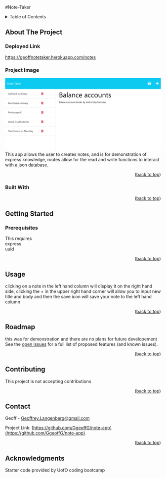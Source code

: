 #Note-Taker

  <!-- TABLE OF CONTENTS -->
  <details>
    <summary>Table of Contents</summary>
    <ol>
      <li>
        <a href="#about-the-project">About The Project</a>
        <ul>
          <li><a href="#Project Image">Project Images</a></li>
          <li><a href="#built-with">Built With</a></li>
        </ul>
      </li>
      <li>
        <a href="#getting-started">Getting Started</a>
        <ul>
          <li><a href="#prerequisites">Prerequisites</a></li>
          <li><a href="#installation">Installation</a></li>
        </ul>
      </li>
      <li><a href="#usage">Usage</a></li>
      <li><a href="#roadmap">Roadmap</a></li>
      <li><a href="#contributing">Contributing</a></li>
      <li><a href="#license">License</a></li>
      <li><a href="#contact">Contact</a></li>
      <li><a href="#acknowledgments">Acknowledgments</a></li>
    </ol>
  </details>
  
  
  
  <!-- ABOUT THE PROJECT -->
  ## About The Project
  ### Deployed Link
https://geoffnotetaker.herokuapp.com/notes
  ### Project Image  
  ![product-screenshot](https://github.com/GgeoffG/note-app/blob/main/images/example.png)<br>
  This app allows the user to creates notes, and is for demonstration of express knowledge, routes allow for the read and write functions to interact with a json database.
  <p align="right">(<a href="#readme-top">back to top</a>)</p>
  
  
  
  ### Built With
  
  <p align="right">(<a href="#readme-top">back to top</a>)</p>
  
  
  
  <!-- GETTING STARTED -->
  
   ## Getting Started
  
  
  ### Prerequisites <br>
  This requires <br>
express<br>
uuid
  
 
  
  <p align="right">(<a href="#readme-top">back to top</a>)</p>
  
  
  
  <!-- USAGE EXAMPLES -->
  ## Usage <br>
  clicking on a note in the left hand column will display it on the right hand side, clicking the + in the upper right hand corner will allow you to input new title and body and then the save icon will save your note to the left hand column
  
  <p align="right">(<a href="#readme-top">back to top</a>)</p>
  
  
  
  <!-- ROADMAP -->
  ## Roadmap
  this was for demonstration and there are no plans for future developement <br> 
  See the [open issues](https://github.com/GgeoffG/note-app/issues) for a full list of proposed features (and known issues).
  
  <p align="right">(<a href="#readme-top">back to top</a>)</p>
  
  
  
  <!-- CONTRIBUTING -->
  ## Contributing
  This project is not accepting contributions
  <p align="right">(<a href="#readme-top">back to top</a>)</p>
  
  
  
  <!-- LICENSE -->
  
  
  
  <!-- CONTACT -->
  ## Contact
  
  Geoff - Geoffrey.Langenberg@gmail.com
  
  Project Link: [https://github.com/GgeoffG/note-app](https://github.com/GgeoffG/note-app)
  
  <p align="right">(<a href="#readme-top">back to top</a>)</p>
  
  
  <!-- ACKNOWLEDGMENTS -->
  ## Acknowledgments
 Starter code provided by UofO coding bootcamp
